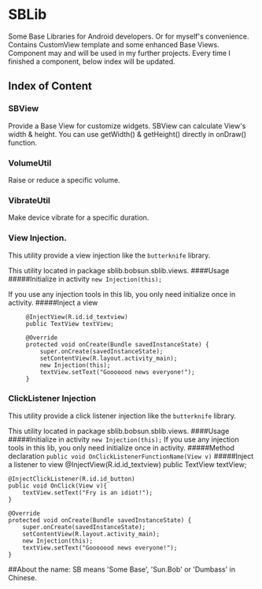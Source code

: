 # SBLib
Some Base Libraries for Android developers. Or for myself's convenience.
Contains CustomView template and some enhanced Base Views.
Component may and will be used in my further projects.
Every time I finished a component, below index will be updated.
## Index of Content
### SBView
Provide a Base View for customize widgets. SBView can calculate View's width & height.
You can use getWidth() & getHeight() directly in onDraw() function.

### VolumeUtil
Raise or reduce a specific volume.

### VibrateUtil
Make device vibrate for a specific duration.

### View Injection.
This utility provide a view injection like the `butterknife` library.

This utility located in package sblib.bobsun.sblib.views.
####Usage
#####Initialize in activity
`new Injection(this);`

If you use any injection tools in this lib, you only need initialize once in activity.
#####Inject a view

         @InjectView(R.id.id_textview)
         public TextView textView;

         @Override
         protected void onCreate(Bundle savedInstanceState) {
             super.onCreate(savedInstanceState);
             setContentView(R.layout.activity_main);
             new Injection(this);
             textView.setText("Gooooood news everyone!");
         }

### ClickListener Injection
This utility provide a click listener injection like the `butterknife` library.

This utility located in package sblib.bobsun.sblib.views.
####Usage
#####Initialize in activity
`new Injection(this);`
If you use any injection tools in this lib, you only need initialize once in activity.
#####Method declaration
`public void OnClickListenerFunctionName(View v)`
#####Inject a listener to view
    @InjectView(R.id.id_textview)
    public TextView textView;

    @InjectClickListener(R.id.id_button)
    public void OnClick(View v){
        textView.setText("Fry is an idiot!");
    }

    @Override
    protected void onCreate(Bundle savedInstanceState) {
        super.onCreate(savedInstanceState);
        setContentView(R.layout.activity_main);
        new Injection(this);
        textView.setText("Gooooood news everyone!");
    }
##About the name:
SB means 'Some Base', 'Sun.Bob' or 'Dumbass' in Chinese.
